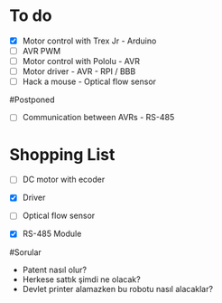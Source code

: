 # To do
- [X] Motor control with Trex Jr - Arduino
- [ ] AVR PWM
- [ ] Motor control with Pololu - AVR
- [ ] Motor driver - AVR - RPI / BBB
- [ ] Hack a mouse - Optical flow sensor

#Postponed
- [ ] Communication between AVRs - RS-485

# Shopping List
- [ ] DC motor with ecoder
- [X] Driver
- [ ] Optical flow sensor
- [X] RS-485 Module


#Sorular
- Patent nasıl olur?
- Herkese sattık şimdi ne olacak?
- Devlet printer alamazken bu robotu nasıl alacaklar?

